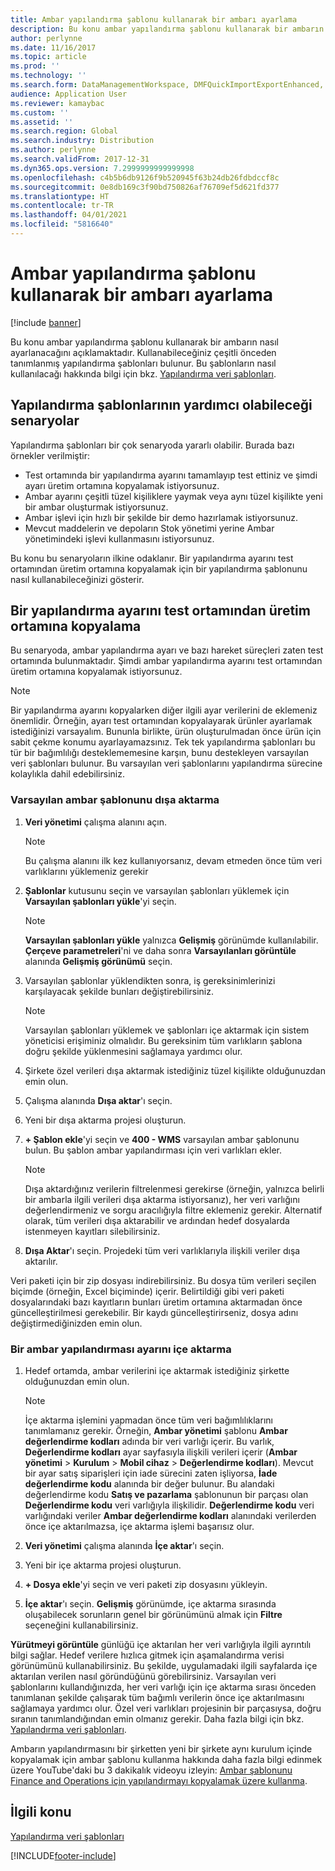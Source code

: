 ```yaml
---
title: Ambar yapılandırma şablonu kullanarak bir ambarı ayarlama
description: Bu konu ambar yapılandırma şablonu kullanarak bir ambarın nasıl ayarlanacağını açıklamaktadır.
author: perlynne
ms.date: 11/16/2017
ms.topic: article
ms.prod: ''
ms.technology: ''
ms.search.form: DataManagementWorkspace, DMFQuickImportExportEnhanced, DMFDefinitionGroupTemplate, DMFEntityTemplateDefinitionLoadDialog
audience: Application User
ms.reviewer: kamaybac
ms.custom: ''
ms.assetid: ''
ms.search.region: Global
ms.search.industry: Distribution
ms.author: perlynne
ms.search.validFrom: 2017-12-31
ms.dyn365.ops.version: 7.2999999999999998
ms.openlocfilehash: c4b5b6db9126f9b520945f63b24db26fdbdccf8c
ms.sourcegitcommit: 0e8db169c3f90bd750826af76709ef5d621fd377
ms.translationtype: HT
ms.contentlocale: tr-TR
ms.lasthandoff: 04/01/2021
ms.locfileid: "5816640"
---
```

# <a name="set-up-a-warehouse-by-using-a-warehouse-configuration-template"></a>Ambar yapılandırma şablonu kullanarak bir ambarı ayarlama

[!include [banner](../includes/banner.md)]

Bu konu ambar yapılandırma şablonu kullanarak bir ambarın nasıl ayarlanacağını açıklamaktadır. Kullanabileceğiniz çeşitli önceden tanımlanmış yapılandırma şablonları bulunur. Bu şablonların nasıl kullanılacağı hakkında bilgi için bkz. [Yapılandırma veri şablonları](../../dev-itpro/data-entities/configuration-data-templates.md).

## <a name="scenarios-where-configuration-templates-can-be-helpful"></a>Yapılandırma şablonlarının yardımcı olabileceği senaryolar

Yapılandırma şablonları bir çok senaryoda yararlı olabilir. Burada bazı örnekler verilmiştir:

- Test ortamında bir yapılandırma ayarını tamamlayıp test ettiniz ve şimdi ayarı üretim ortamına kopyalamak istiyorsunuz.
- Ambar ayarını çeşitli tüzel kişiliklere yaymak veya aynı tüzel kişilikte yeni bir ambar oluşturmak istiyorsunuz.
- Ambar işlevi için hızlı bir şekilde bir demo hazırlamak istiyorsunuz.
- Mevcut maddelerin ve depoların Stok yönetimi yerine Ambar yönetimindeki işlevi kullanmasını istiyorsunuz.

Bu konu bu senaryoların ilkine odaklanır. Bir yapılandırma ayarını test ortamından üretim ortamına kopyalamak için bir yapılandırma şablonunu nasıl kullanabileceğinizi gösterir.

## <a name="copy-a-configuration-setup-from-a-test-environment-to-a-production-environment"></a>Bir yapılandırma ayarını test ortamından üretim ortamına kopyalama

Bu senaryoda, ambar yapılandırma ayarı ve bazı hareket süreçleri zaten test ortamında bulunmaktadır. Şimdi ambar yapılandırma ayarını test ortamından üretim ortamına kopyalamak istiyorsunuz.

> [!NOTE]
> Bir yapılandırma ayarını kopyalarken diğer ilgili ayar verilerini de eklemeniz önemlidir. Örneğin, ayarı test ortamından kopyalayarak ürünler ayarlamak istediğinizi varsayalım. Bununla birlikte, ürün oluşturulmadan önce ürün için sabit çekme konumu ayarlayamazsınız. Tek tek yapılandırma şablonları bu tür bir bağımlılığı desteklememesine karşın, bunu destekleyen varsayılan veri şablonları bulunur. Bu varsayılan veri şablonlarını yapılandırma sürecine kolaylıkla dahil edebilirsiniz.

### <a name="export-a-default-warehouse-template"></a>Varsayılan ambar şablonunu dışa aktarma 

1. **Veri yönetimi** çalışma alanını açın.

    > [!NOTE]
    > Bu çalışma alanını ilk kez kullanıyorsanız, devam etmeden önce tüm veri varlıklarını yüklemeniz gerekir

2. **Şablonlar** kutusunu seçin ve varsayılan şablonları yüklemek için **Varsayılan şablonları yükle**'yi seçin.

    > [!NOTE]
    > **Varsayılan şablonları yükle** yalnızca **Gelişmiş** görünümde kullanılabilir. **Çerçeve parametreleri**'ni ve daha sonra **Varsayılanları görüntüle** alanında **Gelişmiş görünümü** seçin.

3. Varsayılan şablonlar yüklendikten sonra, iş gereksinimlerinizi karşılayacak şekilde bunları değiştirebilirsiniz.

    > [!NOTE]
    > Varsayılan şablonları yüklemek ve şablonları içe aktarmak için sistem yöneticisi erişiminiz olmalıdır. Bu gereksinim tüm varlıkların şablona doğru şekilde yüklenmesini sağlamaya yardımcı olur.

4. Şirkete özel verileri dışa aktarmak istediğiniz tüzel kişilikte olduğunuzdan emin olun.
5. Çalışma alanında **Dışa aktar**'ı seçin.
6. Yeni bir dışa aktarma projesi oluşturun.
7. **+ Şablon ekle**'yi seçin ve **400 - WMS** varsayılan ambar şablonunu bulun. Bu şablon ambar yapılandırması için veri varlıkları ekler.

    > [!NOTE]
    > Dışa aktardığınız verilerin filtrelenmesi gerekirse (örneğin, yalnızca belirli bir ambarla ilgili verileri dışa aktarma istiyorsanız), her veri varlığını değerlendirmeniz ve sorgu aracılığıyla filtre eklemeniz gerekir. Alternatif olarak, tüm verileri dışa aktarabilir ve ardından hedef dosyalarda istenmeyen kayıtları silebilirsiniz.

8. **Dışa Aktar**'ı seçin. Projedeki tüm veri varlıklarıyla ilişkili veriler dışa aktarılır.

Veri paketi için bir zip dosyası indirebilirsiniz. Bu dosya tüm verileri seçilen biçimde (örneğin, Excel biçiminde) içerir. Belirtildiği gibi veri paketi dosyalarındaki bazı kayıtların bunları üretim ortamına aktarmadan önce güncelleştirilmesi gerekebilir. Bir kaydı güncelleştirirseniz, dosya adını değiştirmediğinizden emin olun.

### <a name="import-a-warehouse-configuration-setup"></a>Bir ambar yapılandırması ayarını içe aktarma

1. Hedef ortamda, ambar verilerini içe aktarmak istediğiniz şirkette olduğunuzdan emin olun.

    > [!NOTE]
    > İçe aktarma işlemini yapmadan önce tüm veri bağımlılıklarını tanımlamanız gerekir. Örneğin, **Ambar yönetimi** şablonu **Ambar değerlendirme kodları** adında bir veri varlığı içerir. Bu varlık, **Değerlendirme kodları** ayar sayfasıyla ilişkili verileri içerir (**Ambar yönetimi** > **Kurulum** > **Mobil cihaz** > **Değerlendirme kodları**). Mevcut bir ayar satış siparişleri için iade sürecini zaten işliyorsa, **İade değerlendirme kodu** alanında bir değer bulunur. Bu alandaki değerlendirme kodu **Satış ve pazarlama** şablonunun bir parçası olan **Değerlendirme kodu** veri varlığıyla ilişkilidir. **Değerlendirme kodu** veri varlığındaki veriler **Ambar değerlendirme kodları** alanındaki verilerden önce içe aktarılmazsa, içe aktarma işlemi başarısız olur.

2. **Veri yönetimi** çalışma alanında **İçe aktar**'ı seçin.
3. Yeni bir içe aktarma projesi oluşturun.
4. **+ Dosya ekle**'yi seçin ve veri paketi zip dosyasını yükleyin.
5. **İçe aktar**'ı seçin. **Gelişmiş** görünümde, içe aktarma sırasında oluşabilecek sorunların genel bir görünümünü almak için **Filtre** seçeneğini kullanabilirsiniz.

**Yürütmeyi görüntüle** günlüğü içe aktarılan her veri varlığıyla ilgili ayrıntılı bilgi sağlar. Hedef verilere hızlıca gitmek için aşamalandırma verisi görünümünü kullanabilirsiniz. Bu şekilde, uygulamadaki ilgili sayfalarda içe aktarılan verilen nasıl göründüğünü görebilirsiniz. Varsayılan veri şablonlarını kullandığınızda, her veri varlığı için içe aktarma sırası önceden tanımlanan şekilde çalışarak tüm bağımlı verilerin önce içe aktarılmasını sağlamaya yardımcı olur. Özel veri varlıkları projesinin bir parçasıysa, doğru sıranın tanımlandığından emin olmanız gerekir. Daha fazla bilgi için bkz. [Yapılandırma veri şablonları](../../dev-itpro/data-entities/configuration-data-templates.md).

Ambarın yapılandırmasını bir şirketten yeni bir şirkete aynı kurulum içinde kopyalamak için ambar şablonu kullanma hakkında daha fazla bilgi edinmek üzere YouTube'daki bu 3 dakikalık videoyu izleyin: [Ambar şablonunu Finance and Operations için yapılandırmayı kopyalamak üzere kullanma](https://www.youtube.com/watch?v=K2WIfFlqJYs).

## <a name="related-topic"></a>İlgili konu

[Yapılandırma veri şablonları](../../dev-itpro/data-entities/configuration-data-templates.md)


[!INCLUDE[footer-include](../../includes/footer-banner.md)]